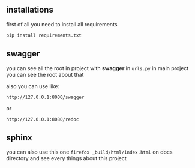##  installations
first of all you need to install all requirements 
```
pip install requirements.txt
```

##  swagger
you can see all the root in project with **swagger**
in `urls.py` in main project you can see the root about that

also you can use like:
```
http://127.0.0.1:8000/swagger
```
or
```
http://127.0.0.1:8080/redoc
```

## sphinx
you can also use this one `firefox _build/html/index.html`  on docs directory 
and see every things about this project
